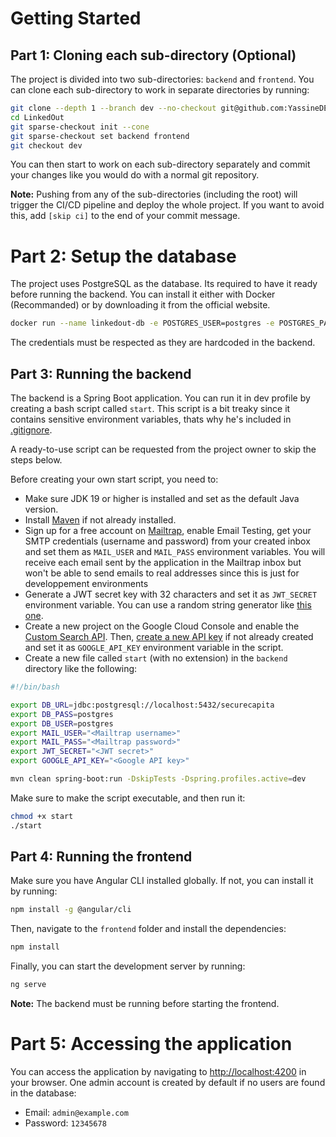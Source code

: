 # Getting Started

## Part 1: Cloning each sub-directory (Optional)

The project is divided into two sub-directories: `backend` and `frontend`. You can clone each sub-directory to work in separate directories by running:

```bash
git clone --depth 1 --branch dev --no-checkout git@github.com:YassineDER/LinkedOut.git
cd LinkedOut
git sparse-checkout init --cone
git sparse-checkout set backend frontend
git checkout dev
```
You can then start to work on each sub-directory separately and commit your changes like you would do with a normal git repository.

**Note:** Pushing from any of the sub-directories (including the root) will trigger the CI/CD pipeline and deploy the whole project. If you want to avoid this, add `[skip ci]` to the end of your commit message.

# Part 2: Setup the database

The project uses PostgreSQL as the database. Its required to have it ready before running the backend. You can install it either with Docker (Recommanded) or by downloading it from the official website.

```bash
docker run --name linkedout-db -e POSTGRES_USER=postgres -e POSTGRES_PASSWORD=postgres -e POSTGRES_DB=securecapita -p 5432:5432 -v linkedout-db:/var/lib/postgresql/data -d postgres:14-alpine
```

The credentials must be respected as they are hardcoded in the backend.

## Part 3: Running the backend

The backend is a Spring Boot application. You can run it in dev profile by creating a bash script called `start`. This script is a bit treaky since it contains sensitive environment variables, thats why he's included in [.gitignore](.gitignore). 

A ready-to-use script can be requested from the project owner to skip the steps below.

Before creating your own start script, you need to:

- Make sure JDK 19 or higher is installed and set as the default Java version.
- Install [Maven](https://maven.apache.org/download.cgi) if not already installed.
- Sign up for a free account on [Mailtrap](https://mailtrap.io/), enable Email Testing, get your SMTP credentials (username and password) from your created inbox and set them as `MAIL_USER` and `MAIL_PASS` environment variables. You will receive each email sent by the application in the Mailtrap inbox but won't be able to send emails to real addresses since this is just for developpement environments
- Generate a JWT secret key with 32 characters and set it as `JWT_SECRET` environment variable. You can use a random string generator like [this one](https://jwtsecret.com/generate).
- Create a new project on the Google Cloud Console and enable the [Custom Search API](https://console.cloud.google.com/apis/library/customsearch.googleapis.com). Then, [create a new API key]((https://support.google.com/googleapi/answer/6158862)) if not already created and set it as `GOOGLE_API_KEY` environment variable in the script. 
- Create a new file called `start` (with no extension) in the `backend` directory like the following:

```bash
#!/bin/bash

export DB_URL=jdbc:postgresql://localhost:5432/securecapita
export DB_PASS=postgres
export DB_USER=postgres
export MAIL_USER="<Mailtrap username>"
export MAIL_PASS="<Mailtrap password>"
export JWT_SECRET="<JWT secret>"
export GOOGLE_API_KEY="<Google API key>"

mvn clean spring-boot:run -DskipTests -Dspring.profiles.active=dev
```

Make sure to make the script executable, and then run it:

```bash
chmod +x start
./start
```

## Part 4: Running the frontend

Make sure you have Angular CLI installed globally. If not, you can install it by running:

```bash
npm install -g @angular/cli
```

Then, navigate to the `frontend` folder and install the dependencies:

```bash
npm install
```

Finally, you can start the development server by running:

```bash
ng serve
```

**Note:** The backend must be running before starting the frontend.

# Part 5: Accessing the application

You can access the application by navigating to [http://localhost:4200](http://localhost:4200) in your browser. One admin account is created by default if no users are found in the database:

- Email: `admin@example.com`
- Password: `12345678`


